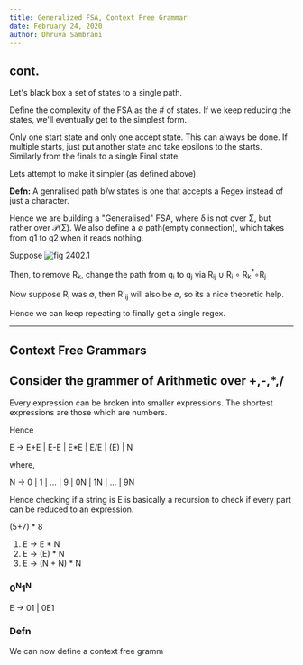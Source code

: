 ```yaml
---
title: Generalized FSA, Context Free Grammar
date: February 24, 2020
author: Dhruva Sambrani
---
```


## cont.

Let's black box a set of states to a single path.

Define the complexity of the FSA as the # of states. If we keep reducing the states, we'll eventually get to the simplest form.

Only one start state and only one accept state.
This can always be done.
If multiple starts, just put another state and take epsilons to the starts.
Similarly from the finals to a single Final state.

Lets attempt to make it simpler (as defined above).

**Defn:** A genralised path b/w states is one that accepts a Regex instead of just a character.

Hence we are building a "Generalised" FSA, where δ is not over Σ, but rather over 𝒫(Σ).
We also define a ∅ path(empty connection), which takes from q1 to q2 when it reads nothing.

Suppose ![fig 2402.1](2402.1.jpg)

Then, to remove R<sub>k</sub>, change the path from q<sub>i</sub> to q<sub>j</sub> via R<sub>ij</sub> ∪ R<sub>i</sub> ∘ R<sub>k</sub><sup>*</sup>∘R<sub>j</sub>

Now suppose R<sub>i</sub> was ∅, then R'<sub>ij</sub> will also be ∅, so its a nice theoretic help.

Hence we can keep repeating to finally get a single regex.

---

## Context Free Grammars

## Consider the grammer of Arithmetic over +,-,*,/

Every expression can be broken into smaller expressions.
The shortest expressions are those which are numbers.

Hence

E → E+E | E-E | E*E | E/E | (E) | N

where,

N → 0 | 1 | ... | 9 | 0N | 1N | ... | 9N

Hence checking if a string is E is basically a recursion to check if every part can be reduced to an expression.

(5+7) * 8

1. E → E * N
2. E → (E) * N
3. E → (N + N) * N

### 0<sup>N</sup>1<sup>N</sup>
E → 01 | 0E1

### Defn

We can now define a context free gramm

